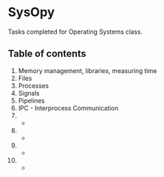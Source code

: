 # SysOpy #
Tasks completed for Operating Systems class.

## Table of contents
1. Memory management, libraries, measuring time
2. Files
3. Processes
4. Signals
5. Pipelines
6. IPC - Interprocess Communication
7. -
8. -
9. -
10. -